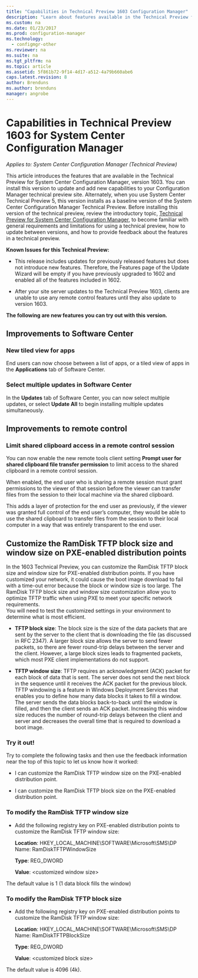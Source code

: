 ```yaml
---
title: "Capabilities in Technical Preview 1603 Configuration Manager"
description: "Learn about features available in the Technical Preview for System Center Configuration Manager, version 1603."
ms.custom: na
ms.date: 01/23/2017
ms.prod: configuration-manager
ms.technology:
  - configmgr-other
ms.reviewer: na
ms.suite: na
ms.tgt_pltfrm: na
ms.topic: article
ms.assetid: 5f861b72-9f14-4d17-a512-4a79b660abe6
caps.latest.revision: 8
author: Brendunsms.author: brendunsmanager: angrobe
---
```

# Capabilities in Technical Preview 1603 for System Center Configuration Manager*Applies to: System Center Configuration Manager (Technical Preview)*
This article introduces the features that are available in the Technical Preview for System Center Configuration Manager, version 1603. You can install this version to update and add new capabilities to your Configuration Manager technical preview site. Alternately, when you use System Center Technical Preview 5, this version installs as a baseline version of the System Center Configuration Manager Technical Preview. Before installing this version of the technical preview, review the introductory topic, [Technical Preview for System Center Configuration Manager](../../core/get-started/technical-preview.md), to become familiar with general requirements and limitations for using a technical preview, how to update between versions, and how to provide feedback about the features in a technical preview.  

 **Known Issues for this Technical Preview:**  

-   This release includes updates for previously released features but does not introduce new features. Therefore, the Features page of the Update Wizard will be empty if you have previously upgraded to 1602 and enabled all of the features included in 1602.  

-   After your site server updates to the Technical Preview 1603, clients are unable to use any remote control features until they also update to version 1603.  

 **The following are new features you can try out with this version.**  

##  <a name="BKMK_SC1603"></a> Improvements to Software Center  

### New tiled view for apps  
 End users can now choose between a list of apps, or a tiled view of apps in the **Applications** tab of Software Center.  

### Select multiple updates in Software Center  
 In the **Updates** tab of Software Center, you can now select multiple updates, or select **Update All** to begin installing multiple updates simultaneously.  

##  <a name="BKMK_RC1603"></a> Improvements to remote control  

### Limit shared clipboard access in a remote control session  
 You can now enable the new remote tools client setting **Prompt user for shared clipboard file transfer permission** to limit access to the shared clipboard in a remote control session.  

 When enabled, the end user who is sharing a remote session must grant permissions to the viewer of that session before the viewer can transfer files from the session to their local machine via the shared clipboard.  

 This adds a layer of protection for the end user as previously, if the viewer was granted full control of the end user’s computer, they would be able to use the shared clipboard to transfer files from the session to their local computer in a way that was entirely transparent to the end user.  

##  <a name="BKMK_RamDiskTFTP"></a> Customize the RamDisk TFTP block size and window size on PXE-enabled distribution points  
 In the 1603 Technical Preview, you can customize the RamDisk TFTP block size and window size for PXE-enabled distribution points. If you have customized your network, it could cause the boot image download to fail with a time-out error because the block or window size is too large. The RamDisk TFTP block size and window size customization allow you to optimize TFTP traffic when using PXE to meet your specific network requirements.   
You will need to test the customized settings in your environment to determine what is most efficient.  

-   **TFTP block size**: The block size is the size of the data packets that are sent by the server to the client that is downloading the file (as discussed in RFC 2347). A larger block size allows the server to send fewer packets, so there are fewer round-trip delays between the server and the client. However, a large block sizes leads to fragmented packets, which most PXE client implementations do not support.  

-   **TFTP window size**: TFTP requires an acknowledgment (ACK) packet for each block of data that is sent. The server does not send the next block in the sequence until it receives the ACK packet for the previous block. TFTP windowing is a feature in Windows Deployment Services that enables you to define how many data blocks it takes to fill a window. The server sends the data blocks back-to-back until the window is filled, and then the client sends an ACK packet. Increasing this window size reduces the number of round-trip delays between the client and server and decreases the overall time that is required to download a boot image.  

### Try it out!  
 Try to complete the following tasks and then use the feedback information near the top of this topic to let us know how it worked:  

-   I can customize the RamDisk TFTP window size on the PXE-enabled distribution point.  

-   I can customize the RamDisk TFTP block size on the PXE-enabled distribution point.  

### To modify the RamDisk TFTP window size  

-   Add the following registry key on PXE-enabled distribution points to customize the RamDisk TFTP window size:  

     **Location**: HKEY_LOCAL_MACHINE\SOFTWARE\Microsoft\SMS\DP  
    Name: RamDiskTFTPWindowSize  

     **Type**: REG_DWORD  

     **Value**: &lt;customized window size\>  

 The default value is 1 (1 data block fills the window)  

### To modify the RamDisk TFTP block size  

-   Add the following registry key on PXE-enabled distribution points to customize the RamDisk TFTP window size:  

     **Location**: HKEY_LOCAL_MACHINE\SOFTWARE\Microsoft\SMS\DP  
    Name: RamDiskTFTPBlockSize  

     **Type**: REG_DWORD  

     **Value**: &lt;customized block size\>  

 The default value is 4096 (4k).  
